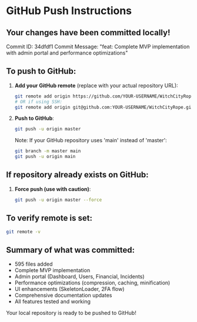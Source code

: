 # GitHub Push Instructions

## Your changes have been committed locally!

Commit ID: 34dfdf1
Commit Message: "feat: Complete MVP implementation with admin portal and performance optimizations"

## To push to GitHub:

1. **Add your GitHub remote** (replace with your actual repository URL):
   ```bash
   git remote add origin https://github.com/YOUR-USERNAME/WitchCityRope.git
   # OR if using SSH:
   git remote add origin git@github.com:YOUR-USERNAME/WitchCityRope.git
   ```

2. **Push to GitHub**:
   ```bash
   git push -u origin master
   ```

   Note: If your GitHub repository uses 'main' instead of 'master':
   ```bash
   git branch -m master main
   git push -u origin main
   ```

## If repository already exists on GitHub:

1. **Force push (use with caution)**:
   ```bash
   git push -u origin master --force
   ```

## To verify remote is set:
```bash
git remote -v
```

## Summary of what was committed:

- 595 files added
- Complete MVP implementation
- Admin portal (Dashboard, Users, Financial, Incidents)
- Performance optimizations (compression, caching, minification)
- UI enhancements (SkeletonLoader, 2FA flow)
- Comprehensive documentation updates
- All features tested and working

Your local repository is ready to be pushed to GitHub!